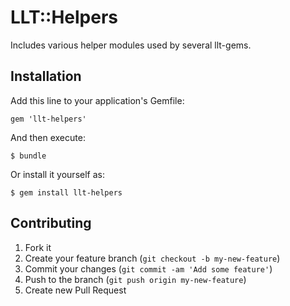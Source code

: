 # LLT::Helpers

Includes various helper modules used by several llt-gems.

## Installation

Add this line to your application's Gemfile:

    gem 'llt-helpers'

And then execute:

    $ bundle

Or install it yourself as:

    $ gem install llt-helpers

## Contributing

1. Fork it
2. Create your feature branch (`git checkout -b my-new-feature`)
3. Commit your changes (`git commit -am 'Add some feature'`)
4. Push to the branch (`git push origin my-new-feature`)
5. Create new Pull Request
